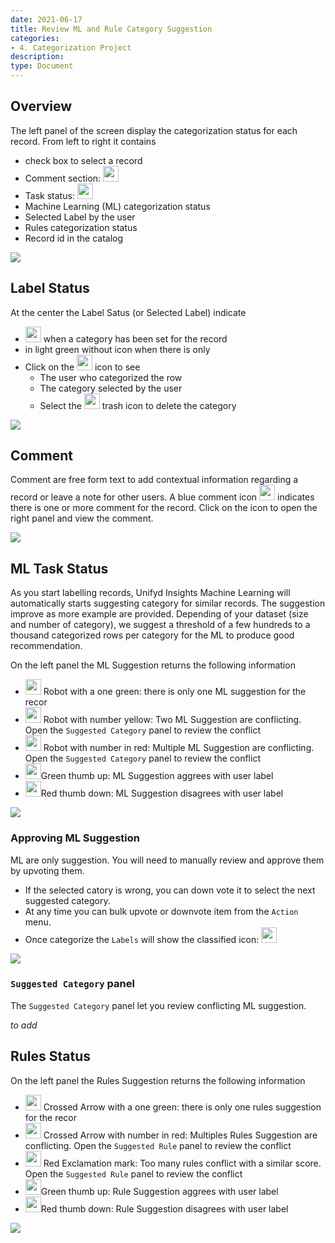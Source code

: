 ```yaml
---
date: 2021-06-17
title: Review ML and Rule Category Suggestion
categories:
- 4. Categorization Project
description:
type: Document
---
```



## Overview 

The left panel of the screen display the categorization status for each record.  From left to right it contains
* check box to select a record
* Comment section: <img src="/user-documentation/images/comments-solid.svg" width="25" height="25"> 
* Task status: <img src="/user-documentation/images/list-solid.svg" width="25" height="25">
* Machine Learning (ML) categorization status
* Selected Label by the user
* Rules categorization status
* Record id in the catalog

[![](/user-documentation/images/Categorization-Left-Overview.png)](/user-documentation/images/Categorization-Left-Overview.png)

## Label Status 

At the center the Label Satus (or Selected Label) indicate
*  <img src="/user-documentation/images/sitemap-solid.svg" width="25" height="25"> when a category has been set for the record
* in light green without icon when there is only 
* Click on the  <img src="/user-documentation/images/sitemap-solid.svg" width="25" height="25"> icon to see
  * The user who categorized the row
  * The category selected by the user
  * Select the  <img src="/user-documentation/images/trash-solid.svg" width="25" height="25"> trash icon to delete the category


[![](/user-documentation/images/Categorization-Label-Satus.png)](/user-documentation/images/Categorization-Label-Satus.png)


## Comment

Comment are free form text to add contextual information regarding a record or leave a note for other users. A blue comment icon <img src="/user-documentation/images/comments-solid.svg" width="25" height="25"> indicates there is one or more comment for the record. Click on the icon to open the right panel and view the comment. 

[![](/user-documentation/images/Record-Comment.png)](/user-documentation/images/Record-Comment.png)

## ML Task Status

As you start labelling records, Unifyd Insights Machine Learning will automatically starts suggesting category for similar records. The suggestion improve as more example are provided. Depending of your dataset (size and number of category), we suggest a threshold of a few hundreds to a thousand categorized rows per category for the ML to produce good recommendation. 

On the left panel the ML Suggestion returns the following information
* <img src="/user-documentation/images/android.svg" width="25" height="25"> Robot with a one green: there is only one ML suggestion for the recor
* <img src="/user-documentation/images/android.svg" width="25" height="25"> Robot with number yellow: Two ML Suggestion are conflicting. Open the `Suggested Category` panel to review the conflict 
* <img src="/user-documentation/images/android.svg" width="25" height="25"> Robot with number in red: Multiple ML Suggestion are conflicting. Open the `Suggested Category` panel to review the conflict 
* <img src="/user-documentation/images/thumbs-up-solid.svg" width="25" height="25">Green thumb up: ML Suggestion aggrees with user label
* <img src="/user-documentation/images/thumbs-down-solid.svg" width="25" height="25">Red thumb down: ML Suggestion disagrees with user label

[![](/user-documentation/images/ML-Task-Status.png)](/user-documentation/images/ML-Task-Status.png)

### Approving ML Suggestion 

ML are only suggestion. You will need to manually review and approve them by upvoting them.
* If the selected catory is wrong, you can  down vote it to select the next suggested category. 
* At any time you can bulk upvote or downvote item from the `Action` menu.
* Once categorize the `Labels` will show the classified icon: <img src="/user-documentation/images/sitemap-solid.svg" width="25" height="25">

[![](/user-documentation/images/upvote-ml-suggestion.png)](/user-documentation/images/upvote-ml-suggestion.png)

### `Suggested Category` panel

The `Suggested Category` panel let you review conflicting ML suggestion.

_to add_

## Rules Status 

On the left panel the Rules Suggestion returns the following information
* <img src="/user-documentation/images/random.svg" width="25" height="25"> Crossed Arrow with a one green: there is only one rules suggestion for the recor
* <img src="/user-documentation/images/random.svg" width="25" height="25"> Crossed Arrow with number in red: Multiples Rules Suggestion are conflicting. Open the `Suggested Rule` panel to review the conflict 
* <img src="/user-documentation/images/random.svg" width="25" height="25"> Red Exclamation mark: Too many rules conflict with a similar score. Open the `Suggested Rule` panel to review the conflict 
* <img src="/user-documentation/images/thumbs-up-solid.svg" width="25" height="25">Green thumb up: Rule Suggestion aggrees with user label
* <img src="/user-documentation/images/thumbs-down-solid.svg" width="25" height="25">Red thumb down: Rule Suggestion disagrees with user label

[![](/user-documentation/images/Categorization-Rule-Status.png)](/user-documentation/images/Categorization-Rule-Status.png)
